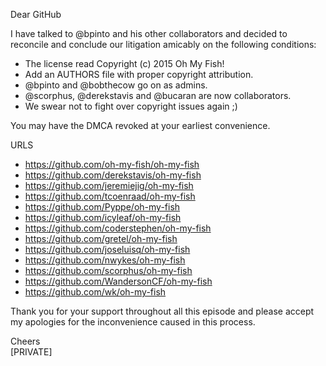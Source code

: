 Dear GitHub

I have talked to @bpinto and his other collaborators and decided to reconcile
and conclude our litigation amicably on the following conditions:

* The license read Copyright (c) 2015 Oh My Fish!
* Add an AUTHORS file with proper copyright attribution.
* @bpinto and @bobthecow go on as admins.
* @scorphus, @derekstavis and @bucaran are now collaborators.
* We swear not to fight over copyright issues again ;)

You may have the DMCA revoked at your earliest convenience.

URLS

* https://github.com/oh-my-fish/oh-my-fish
* https://github.com/derekstavis/oh-my-fish
* https://github.com/jeremiejig/oh-my-fish
* https://github.com/tcoenraad/oh-my-fish
* https://github.com/Pyppe/oh-my-fish
* https://github.com/icyleaf/oh-my-fish
* https://github.com/coderstephen/oh-my-fish
* https://github.com/gretel/oh-my-fish
* https://github.com/joseluisq/oh-my-fish
* https://github.com/nwykes/oh-my-fish
* https://github.com/scorphus/oh-my-fish
* https://github.com/WandersonCF/oh-my-fish
* https://github.com/wk/oh-my-fish

Thank you for your support throughout all this episode and please
accept my apologies for the inconvenience caused in this process.

Cheers  
[PRIVATE]

